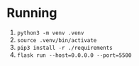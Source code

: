 # Running
1. `python3 -m venv .venv`
2. `source .venv/bin/activate`
3. `pip3 install -r ./requirements`
4. `flask run --host=0.0.0.0 --port=5500`